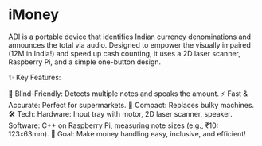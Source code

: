 # iMoney

ADI is a portable device that identifies Indian currency denominations and announces the total via audio. Designed to empower the visually impaired (12M in India!) and speed up cash counting, it uses a 2D laser scanner, Raspberry Pi, and a simple one-button design.

✨ Key Features:

👀 Blind-Friendly: Detects multiple notes and speaks the amount.
⚡ Fast & Accurate: Perfect for supermarkets.
🎒 Compact: Replaces bulky machines.
🛠️ Tech: Hardware: Input tray with motor, 2D laser scanner, speaker.
         Software: C++ on Raspberry Pi, measuring note sizes (e.g., ₹10: 123x63mm).
🎯 Goal: Make money handling easy, inclusive, and efficient!










